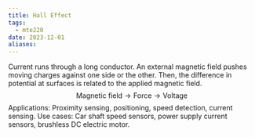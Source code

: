 ```yaml
---
title: Hall Effect
tags:
  - mte220
date: 2023-12-01
aliases:
---
```

Current runs through a long conductor. An external magnetic field pushes moving charges against one side or the other. Then, the difference in potential at surfaces is related to the applied magnetic field.
$$
\text{Magnetic field} \to \text{Force} \to \text{Voltage}
$$
Applications: Proximity sensing, positioning, speed detection, current sensing.
Use cases: Car shaft speed sensors, power supply current sensors, brushless DC electric motor.